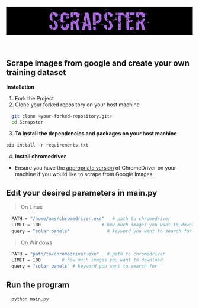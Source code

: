 
<p align="center">
  <img src="logo.png" />
</p>
&nbsp;

## Scrape images from google and create your own training dataset

**Installation**
1. Fork the Project
2. Clone your forked repository on your host machine  

```bash
  git clone <your-forked-repository.git>
  cd Scrapster
```

3. **To install the dependencies and packages on your host machine**
```python
pip install -r requirements.txt
```
4. **Install chromedriver**

- Ensure you have the [appropriate version](https://chromedriver.chromium.org/downloads) of ChromeDriver on your machine if you would like to scrape from Google Images.

## **Edit your desired parameters in main.py**
> On Linux
```bash
  PATH = "/home/ams/chromedriver.exe"   # path to chromedriver
  LIMIT = 100                       # how much images you want to download
  query = "solar panels"              # keyword you want to search for
```
> On Windows
```bash
  PATH = "path/to/chromedriver.exe"   # path to chromedriver
  LIMIT = 100        # how much images you want to download
  query = "solar panels" # keyword you want to search for
```

## **Run the program**

```bash
  python main.py
```

